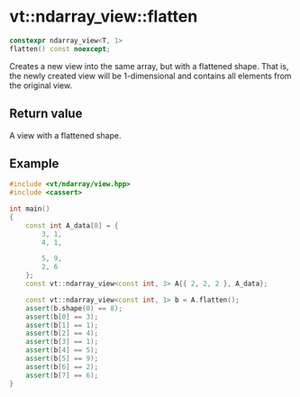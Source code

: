 vt::ndarray_view::flatten
=========================

```c++
constexpr ndarray_view<T, 1>
flatten() const noexcept;
```

Creates a new view into the same array, but with a flattened shape. That is, the newly created view will be 1-dimensional and contains all elements from the original view.

Return value
------------

A view with a flattened shape.

Example
-------

```c++
#include <vt/ndarray/view.hpp>
#include <cassert>

int main()
{
    const int A_data[8] = {
        3, 1,
        4, 1,

        5, 9,
        2, 6
    };
    const vt::ndarray_view<const int, 3> A{{ 2, 2, 2 }, A_data};

    const vt::ndarray_view<const int, 1> b = A.flatten();
    assert(b.shape(0) == 8);
    assert(b[0] == 3);
    assert(b[1] == 1);
    assert(b[2] == 4);
    assert(b[3] == 1);
    assert(b[4] == 5);
    assert(b[5] == 9);
    assert(b[6] == 2);
    assert(b[7] == 6);
}
```
